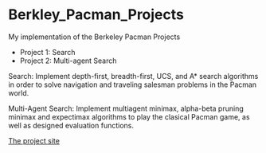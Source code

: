 # Berkley_Pacman_Projects

My implementation of the Berkeley Pacman Projects

+ Project 1: Search
+ Project 2: Multi-agent Search

Search: Implement depth-first, breadth-first, UCS, and A* search algorithms in order to solve navigation and traveling salesman problems in the Pacman world.

Multi-Agent Search: Implement multiagent minimax, alpha-beta pruning minimax  and expectimax algorithms to play the clasical Pacman game, as well as designed evaluation functions. 

[The project site](http://ai.berkeley.edu/project_overview.html "Title")
